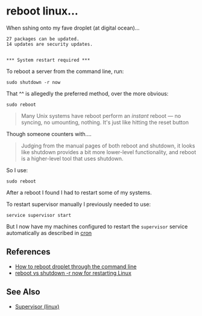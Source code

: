 # reboot linux...

When sshing onto my fave droplet (at digital ocean)...

    27 packages can be updated.
    14 updates are security updates.


    *** System restart required ***

    
To reboot a server from the command line, run:

    sudo shutdown -r now


That ^^ is allegedly the preferred method, over the more obvious:
    
    sudo reboot

> Many Unix systems have reboot perform an *instant* reboot &mdash; no syncing, no umounting, nothing. It's just like hitting the reset button    

Though someone counters with....
    
> Judging from the manual pages of both reboot and shutdown, it looks like shutdown provides a bit more lower-level functionality, and reboot is a higher-level tool that uses shutdown.

So I use:

	sudo reboot


After a reboot I found I had to restart some of my systems.

To restart supervisor manually I previously needed to use:

	service supervisor start

But I now have my machines configured to restart the `supervisor` service automatically as described in [cron](cron.md)
    
## References

 * [How to reboot droplet through the command line](https://www.digitalocean.com/community/questions/how-to-reboot-droplet-through-the-command-line-restart-apache-server)
 * [reboot vs shutdown -r now for restarting Linux](http://superuser.com/questions/175391/reboot-vs-shutdown-r-now-for-restarting-linux)
 
## See Also

 * [Supervisor (linux)](supervisor.md)